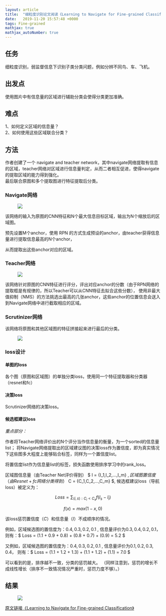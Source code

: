 ```yaml
---
layout: article
title:  "细粒度识别论文阅读《Learning to Navigate for Fine-grained Classification》"
date:   2019-11-20 15:57:48 +0000
tags: Fine-grained
mathjax: true
mathjax_autoNumber: true
---
```



## 任务


细粒度识别，弱监督信息下识别子类分类问题，例如分辨不同鸟、车、飞机。  


## 出发点


使用图片中有信息量的区域进行辅助分类会使得分类更加准确。  


## 难点

1、如何定义区域的信息量？  
2、如何使用这些区域联合分类？ 


## 方法

作者创建了一个 navigate and teacher network，其中navigate网络提取有信息的区域，teacher网络对区域进行信息量判定，从而二者相互促进，使得navigate的提取区域的能力得到强化。  
最后联合原图和多个提取图进行特征提取后分类。

### Navigate网络

<!-- ![navigate](assert/navigate.png) -->

<figure>
<a><img src="{{site.url}}/assert/navigate.png"></a>
</figure>

该网络的输入为原图的CNN特征和N个最大信息目标区域，输出为N个缩放后的区域图。  

预先设置M个anchor，使用 RPN 的方式生成预设的anchor，由teacher获得信息量进行提取信息最高的N个anchor，

从而提取出这些anchor对应的区域。

### Teacher网络

<figure>
<a><img src="{{site.url}}/assert/train.png"></a>
</figure>

该网络针对原图的CNN特征进行评分，评出对应anchor的分数（由于RPN网络的提取框是有规律的，所以Teacher可以从CNN特征去拟合这些分数），
使用非最大值抑制（NMS）的方法挑选出最高的几张anchor，这些anchor的位置信息会送入到Navigate网络中进行截取相应的区域。

### Scrutinizer网络

该网络将原图和其他区域图的特征拼接起来进行最后的分类。

<figure>
<a><img src="{{site.url}}/assert/inference.png"></a>
</figure>


### loss设计

#### 单图的loss

各个图（原图和区域图）的单独分类loss，使用同一个特征提取器和分类器（resnet和fc）

#### 决策loss

Scrutinizer网络的决策loss。

#### 候选框建议loss

*重点部分：*

作者将Teacher网络评价出的N个评分当作信息量的衡量，为一个sorted的信息量list；
将Navigate网络提取出的区域建议图的决策loss作为置信度，即为真实情况下这些图多大程度上能够贴合标签，同样为一个置信度list。

将置信度list作为信息量list的标签，损失函数使用排序学习中的rank_loss。


区域图信息量（由Teacher Net评价得到） $ I = {I_1,I_2,...,I_m} $, 区域图置信度（由Resnet+fc网络分类得到）$ C = {C_1,C_2,...,C_m} $,
候选框建议loss（导航loss）被定义为：

$$ Loss = \sum_{(i,s):C_i<C_s} f(I_s - I_i)$$

$$ f(x) = max(1-x,0) $$

该loss惩罚置信度（$C$）和信息量（$I$）不成顺序的情况。

例如，区域候选图的置信度为：${0.4,0.3,0.2,0.1}$ , 信息量评价为${0.3,0.4,0.2,0.1}$，
则有：$ Loss = (1.1 + 0.9 + 0.8) + (0.8 + 0.7) + (0.9)  = 5.2 $

又例如，区域候选图的置信度为：${0.4,0.3,0.2,0.1}$ , 信息量评价为${0.1,0.2,0.3,0.4}$，
则有：$ Loss = (1.1 + 1.2 + 1.3) + (1.1 + 1.2) + (1.1)  = 7.0 $

可以看到的是，排序越不一致，分类的惩罚越大。
（同样注意到，惩罚的增长不成线性增长（排序不一致情况情况严重时，惩罚力度不够）。）

## 结果

<!-- ![result](assert/result.png) -->

<figure>
<a><img src="{{site.url}}/assert/result.png"></a>
</figure>



[原文链接《Learning to Navigate for Fine-grained Classification》](http://openaccess.thecvf.com/content_ECCV_2018/papers/Ze_Yang_Learning_to_Navigate_ECCV_2018_paper.pdf)
